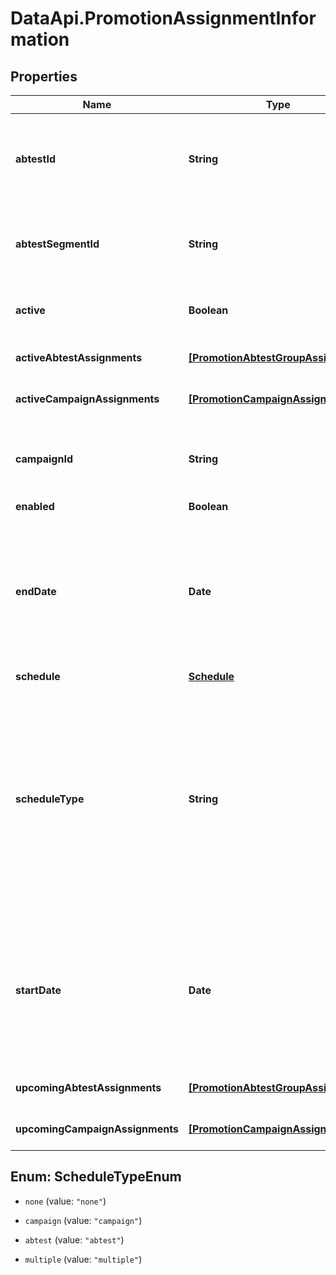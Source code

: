 # DataApi.PromotionAssignmentInformation

## Properties

Name | Type | Description | Notes
------------ | ------------- | ------------- | -------------
**abtestId** | **String** | If there is only one assignment, and that assignment is an A/B test segment, the id of the A/B test the segment  belongs to. Otherwise, empty. | [optional] 
**abtestSegmentId** | **String** | If there is only one assignment, and that assignment is an A/B test segment, the id of the A/B test segment.  Otherwise, empty. | [optional] 
**active** | **Boolean** | true if the individual assignment or the multiple assignments are currently active. | [optional] 
**activeAbtestAssignments** | [**[PromotionAbtestGroupAssignment]**](PromotionAbtestGroupAssignment.md) | A list of currently active A/B tests this is assigned to. | [optional] 
**activeCampaignAssignments** | [**[PromotionCampaignAssignment]**](PromotionCampaignAssignment.md) | A list of currently active campaigns this is assigned to. | [optional] 
**campaignId** | **String** | If there is only one assignment, and that assignment is a campaign, the id of the campaign. Otherwise, empty. | [optional] 
**enabled** | **Boolean** |  | [optional] 
**endDate** | **Date** | The end date of the container of the assignment (a Campaign or ABTest). If schedule_type is  schedule_type : \&quot;multiple\&quot; or schedule_type : \&quot;none\&quot;, then then result will be null. Also, a null  date will also return null. | [optional] 
**schedule** | [**Schedule**](Schedule.md) |  | [optional] 
**scheduleType** | **String** | If there is only one active assignment, or no active assignments and one upcoming assignment, this is that type  of assignment (schedule_type : \&quot;campaign\&quot; or schedule_type : \&quot;abtest\&quot;). If there are no  assignments, it will be schedule_type : \&quot;none\&quot;, otherwise, schedule_type : \&quot;multiple\&quot;. | [optional] 
**startDate** | **Date** | The start date of the container of the assignment (a Campaign or ABTest). If schedule_type is  schedule_type : \&quot;multiple\&quot; or schedule_type : \&quot;none\&quot;, then then result will be null. Also, a null  date will also return null. | [optional] 
**upcomingAbtestAssignments** | [**[PromotionAbtestGroupAssignment]**](PromotionAbtestGroupAssignment.md) | A list of upcoming A/B tests this is assigned to. | [optional] 
**upcomingCampaignAssignments** | [**[PromotionCampaignAssignment]**](PromotionCampaignAssignment.md) | A list of upcoming campaigns this is assigned to. | [optional] 



## Enum: ScheduleTypeEnum


* `none` (value: `"none"`)

* `campaign` (value: `"campaign"`)

* `abtest` (value: `"abtest"`)

* `multiple` (value: `"multiple"`)




